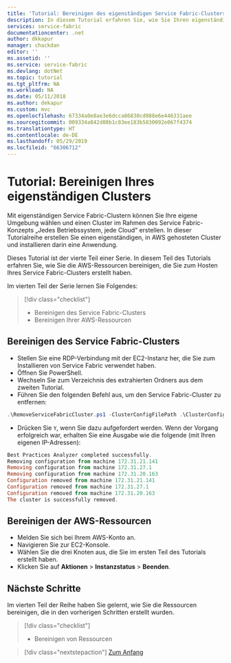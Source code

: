 ```yaml
---
title: 'Tutorial: Bereinigen des eigenständigen Service Fabric-Clusters – Azure Service Fabric | Microsoft-Dokumentation'
description: In diesem Tutorial erfahren Sie, wie Sie Ihren eigenständigen Cluster bereinigen.
services: service-fabric
documentationcenter: .net
author: dkkapur
manager: chackdan
editor: ''
ms.assetid: ''
ms.service: service-fabric
ms.devlang: dotNet
ms.topic: tutorial
ms.tgt_pltfrm: NA
ms.workload: NA
ms.date: 05/11/2018
ms.author: dekapur
ms.custom: mvc
ms.openlocfilehash: 67334a0e8ae3e6dcca86830cd088e6e446331aee
ms.sourcegitcommit: 009334a842d08b1c83ee183b5830092e067f4374
ms.translationtype: HT
ms.contentlocale: de-DE
ms.lasthandoff: 05/29/2019
ms.locfileid: "66306712"
---
```

# <a name="tutorial-clean-up-your-standalone-cluster"></a>Tutorial: Bereinigen Ihres eigenständigen Clusters

Mit eigenständigen Service Fabric-Clustern können Sie Ihre eigene Umgebung wählen und einen Cluster im Rahmen des Service Fabric-Konzepts „Jedes Betriebssystem, jede Cloud“ erstellen. In dieser Tutorialreihe erstellen Sie einen eigenständigen, in AWS gehosteten Cluster und installieren darin eine Anwendung.

Dieses Tutorial ist der vierte Teil einer Serie. In diesem Teil des Tutorials erfahren Sie, wie Sie die AWS-Ressourcen bereinigen, die Sie zum Hosten Ihres Service Fabric-Clusters erstellt haben.

Im vierten Teil der Serie lernen Sie Folgendes:

> [!div class="checklist"]
> * Bereinigen des Service Fabric-Clusters
> * Bereinigen Ihrer AWS-Ressourcen

## <a name="clean-up-service-fabric-cluster"></a>Bereinigen des Service Fabric-Clusters

* Stellen Sie eine RDP-Verbindung mit der EC2-Instanz her, die Sie zum Installieren von Service Fabric verwendet haben.
* Öffnen Sie PowerShell.
* Wechseln Sie zum Verzeichnis des extrahierten Ordners aus dem zweiten Tutorial.
* Führen Sie den folgenden Befehl aus, um den Service Fabric-Cluster zu entfernen:

```powershell
.\RemoveServiceFabricCluster.ps1 -ClusterConfigFilePath .\ClusterConfig.Unsecure.MultiMachine.json
```

* Drücken Sie `Y`, wenn Sie dazu aufgefordert werden. Wenn der Vorgang erfolgreich war, erhalten Sie eine Ausgabe wie die folgende (mit Ihren eigenen IP-Adressen):

```powershell
Best Practices Analyzer completed successfully.
Removing configuration from machine 172.31.21.141
Removing configuration from machine 172.31.27.1
Removing configuration from machine 172.31.20.163
Configuration removed from machine 172.31.21.141
Configuration removed from machine 172.31.27.1
Configuration removed from machine 172.31.20.163
The cluster is successfully removed.
```

## <a name="clean-up-aws-resources"></a>Bereinigen der AWS-Ressourcen

* Melden Sie sich bei Ihrem AWS-Konto an.
* Navigieren Sie zur EC2-Konsole.
* Wählen Sie die drei Knoten aus, die Sie im ersten Teil des Tutorials erstellt haben.
* Klicken Sie auf **Aktionen** > **Instanzstatus** > **Beenden**.

## <a name="next-steps"></a>Nächste Schritte

Im vierten Teil der Reihe haben Sie gelernt, wie Sie die Ressourcen bereinigen, die in den vorherigen Schritten erstellt wurden.

> [!div class="checklist"]
> * Bereinigen von Ressourcen

> [!div class="nextstepaction"]
> [Zum Anfang](service-fabric-tutorial-standalone-create-infrastructure.md)